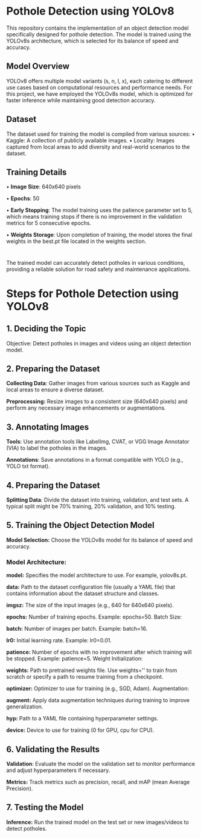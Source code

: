 
# Pothole Detection using YOLOv8
This repository contains the implementation of an object detection model specifically designed for pothole detection. The model is trained using the YOLOv8s architecture, which is selected for its balance of speed and accuracy.

## Model Overview
YOLOv8 offers multiple model variants (s, n, l, x), each catering to different use cases based on computational resources and performance needs. For this project, we have employed the YOLOv8s model, which is optimized for faster inference while maintaining good detection accuracy.

## Dataset
The dataset used for training the model is compiled from various sources:
•	Kaggle: A collection of publicly available images.
•	Locality: Images captured from local areas to add diversity and real-world scenarios to the dataset.

## Training Details
•	**Image Size**: 640x640 pixels

•	**Epochs**: 50

•	**Early Stopping**: The model training uses the patience parameter set to 5, which means training stops if there is no improvement in the validation metrics for 5 consecutive epochs.

•	**Weights Storage**: Upon completion of training, the model stores the final weights in the best.pt file located in the weights section.

#
The trained model can accurately detect potholes in various conditions, providing a reliable solution for road safety and maintenance applications.
#

# Steps for Pothole Detection using YOLOv8
## 1. Deciding the Topic

Objective: Detect potholes in images and videos using an object detection model.

## 2. Preparing the Dataset

**Collecting Data**: Gather images from various sources such as Kaggle and local areas to ensure a diverse dataset.

**Preprocessing:** Resize images to a consistent size (640x640 pixels) and perform any necessary image enhancements or augmentations.

## 3. Annotating Images

**Tools**: Use annotation tools like LabelImg, CVAT, or VGG Image Annotator (VIA) to label the potholes in the images.

**Annotations**: Save annotations in a format compatible with YOLO (e.g., YOLO txt format).

## 4. Preparing the Dataset

**Splitting Data**: Divide the dataset into training, validation, and test sets. A typical split might be 70% training, 20% validation, and 10% testing.

## 5. Training the Object Detection Model

**Model Selection:** Choose the YOLOv8s model for its balance of speed and accuracy.

### Model Architecture:

**model:** Specifies the model architecture to use. For example, yolov8s.pt.


**data:** Path to the dataset configuration file (usually a YAML file) that contains information about the dataset structure and classes.


**imgsz:** The size of the input images (e.g., 640 for 640x640 pixels).


**epochs:** Number of training epochs. Example: epochs=50.
Batch Size:

**batch:** Number of images per batch. Example: batch=16.

**lr0:** Initial learning rate. Example: lr0=0.01.

**patience:** Number of epochs with no improvement after which training will be stopped. Example: patience=5.
Weight Initialization:

**weights:** Path to pretrained weights file. Use weights='' to train from scratch or specify a path to resume training from a checkpoint.

**optimizer:** Optimizer to use for training (e.g., SGD, Adam).
Augmentation:

**augment:** Apply data augmentation techniques during training to improve generalization.

**hyp:** Path to a YAML file containing hyperparameter settings.

**device:** Device to use for training (0 for GPU, cpu for CPU).

## 6. Validating the Results
**Validation**: Evaluate the model on the validation set to monitor performance and adjust hyperparameters if necessary.

**Metrics:** Track metrics such as precision, recall, and mAP (mean Average Precision).

## 7. Testing the Model
**Inference:** Run the trained model on the test set or new images/videos to detect potholes.






